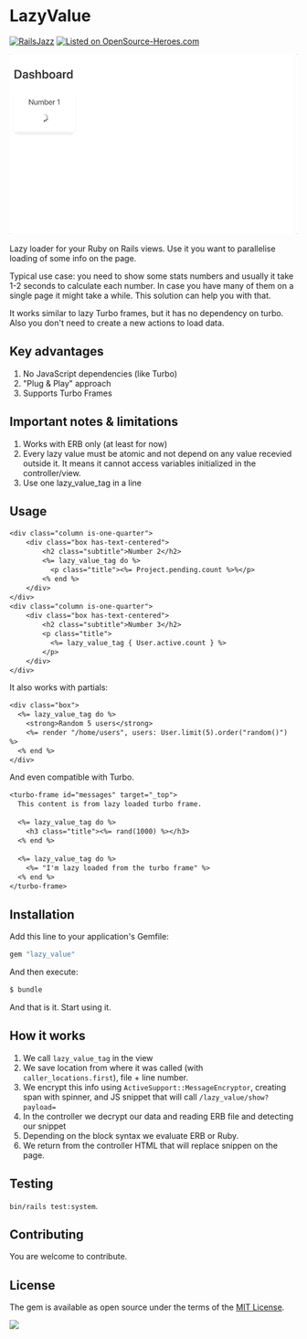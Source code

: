 # LazyValue

[![RailsJazz](https://github.com/igorkasyanchuk/rails_time_travel/blob/main/docs/my_other.svg?raw=true)](https://www.railsjazz.com)
[![Listed on OpenSource-Heroes.com](https://opensource-heroes.com/badge-v1.svg)](https://opensource-heroes.com/r/railsjazz/rails_live_reload)

![RailsLiveReload](docs/lazy_value.gif)

Lazy loader for your Ruby on Rails views. Use it you want to parallelise loading of some info on the page. 

Typical use case: you need to show some stats numbers and usually it take 1-2 seconds to calculate each number. In case you have many of them on a single page it might take a while. This solution can help you with that.

It works similar to lazy Turbo frames, but it has no dependency on turbo. Also you don't need to create a new actions to load data.

## Key advantages

1. No JavaScript dependencies (like Turbo)
2. "Plug & Play" approach
3. Supports Turbo Frames

## Important notes & limitations

1. Works with ERB only (at least for now)
2. Every lazy value must be atomic and not depend on any value recevied outside it. It means it cannot access variables initialized in the controller/view.
3. Use one lazy_value_tag in a line

## Usage

```erb
<div class="column is-one-quarter">
    <div class="box has-text-centered">
        <h2 class="subtitle">Number 2</h2>
        <%= lazy_value_tag do %>
          <p class="title"><%= Project.pending.count %>%</p>
        <% end %>
    </div>
</div>
<div class="column is-one-quarter">
    <div class="box has-text-centered">
        <h2 class="subtitle">Number 3</h2>
        <p class="title">
          <%= lazy_value_tag { User.active.count } %>
        </p>
    </div>
</div>
```

It also works with partials:

```erb
<div class="box">
  <%= lazy_value_tag do %>
    <strong>Random 5 users</strong>
    <%= render "/home/users", users: User.limit(5).order("random()") %>
  <% end %>
</div>
```

And even compatible with Turbo.

```erb
<turbo-frame id="messages" target="_top">
  This content is from lazy loaded turbo frame.

  <%= lazy_value_tag do %>
    <h3 class="title"><%= rand(1000) %></h3>
  <% end %>

  <%= lazy_value_tag do %>
    <%= "I'm lazy loaded from the turbo frame" %>
  <% end %>
</turbo-frame>
```

## Installation

Add this line to your application's Gemfile:

```ruby
gem "lazy_value"
```

And then execute:
```bash
$ bundle
```

And that is it. Start using it.

## How it works

1. We call `lazy_value_tag` in the view
2. We save location from where it was called (with `caller_locations.first`), file + line number.
3. We encrypt this info using `ActiveSupport::MessageEncryptor`, creating span with spinner, and JS snippet that will call `/lazy_value/show?payload=`
4. In the controller we decrypt our data and reading ERB file and detecting our snippet
5. Depending on the block syntax we evaluate ERB or Ruby.
6. We return from the controller HTML that will replace snippen on the page.

## Testing

`bin/rails test:system`.

## Contributing

You are welcome to contribute.

## License
The gem is available as open source under the terms of the [MIT License](https://opensource.org/licenses/MIT).


[<img src="https://github.com/igorkasyanchuk/rails_time_travel/blob/main/docs/more_gems.png?raw=true"
/>](https://www.railsjazz.com/?utm_source=github&utm_medium=bottom&utm_campaign=rails_live_reload)

